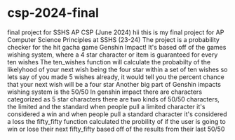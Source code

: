 # csp-2024-final
final project for SSHS AP CSP (June 2024)
hii this is my final project for AP Computer Science Principles at SSHS (23-24)
The project is a probability checker for the hit gacha game Genshin Impact!
It's based off of the games wishing system, where a 4 star character or item is guaranteed for every ten wishes
The ten_wishes function will calculate the probabilty of the likelyhood of your next wish being the four star within a set of ten wishes
so lets say of you made 5 wishes already, it would tell you the percent chance that your next wish will be a four star
Another big part of Genshin impacts wishing system is the 50/50
In genshin impact there are characters categorized as 5 star characters
there are two kinds of 50/50 characters, the limited and the standard
when people pull a limited character it's considered a win
and when people pull a standard character it's considered a loss
the fifty_fifty function calculated the probility of if the user is going to win or lose their next fifty_fifty based off of the results from their last 50/50
